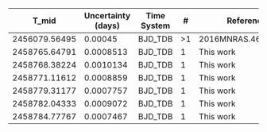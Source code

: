 |T_mid        |Uncertainty (days)|Time System|#  |Reference                             |
|-------------|------------------|-----------|---|--------------------------------------|
|2456079.56495|0.00045           |BJD_TDB    |>1 |2016MNRAS.463.3276H                   |
|2458765.64791|0.0008513         |BJD_TDB    |1  |This work                             |
|2458768.38224|0.0010134         |BJD_TDB    |1  |This work                             |
|2458771.11612|0.0008859         |BJD_TDB    |1  |This work                             |
|2458779.31177|0.0007757         |BJD_TDB    |1  |This work                             |
|2458782.04333|0.0009072         |BJD_TDB    |1  |This work                             |
|2458784.77767|0.0007467         |BJD_TDB    |1  |This work                             |
